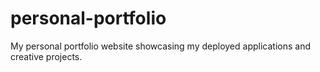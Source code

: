 # personal-portfolio
My personal portfolio website showcasing my deployed applications and creative projects.
